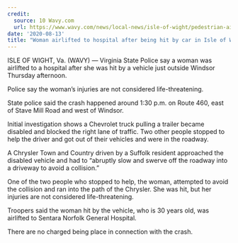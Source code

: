 ```yaml
---
credit:
  source: 10 Wavy.com
  url: https://www.wavy.com/news/local-news/isle-of-wight/pedestrian-airlifted-to-hospital-after-being-hit-by-car-in-isle-of-wight/
date: '2020-08-13'
title: "Woman airlifted to hospital after being hit by car in Isle of Wight"
---
```

ISLE OF WIGHT, Va. (WAVY) — Virginia State Police say a woman was airlifted to a hospital after she was hit by a vehicle just outside Windsor Thursday afternoon.

Police say the woman’s injuries are not considered life-threatening.

State police said the crash happened around 1:30 p.m. on Route 460, east of Stave Mill Road and west of Windsor.

Initial investigation shows a Chevrolet truck pulling a trailer became disabled and blocked the right lane of traffic. Two other people stopped to help the driver and got out of their vehicles and were in the roadway.

A Chrysler Town and Country driven by a Suffolk resident approached the disabled vehicle and had to “abruptly slow and swerve off the roadway into a driveway to avoid a collision.”

One of the two people who stopped to help, the woman, attempted to avoid the collision and ran into the path of the Chrysler. She was hit, but her injuries are not considered life-threatening.

Troopers said the woman hit by the vehicle, who is 30 years old, was airlifted to Sentara Norfolk General Hospital.

There are no charged being place in connection with the crash.
